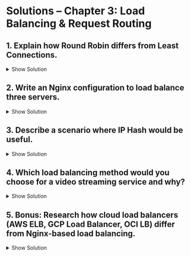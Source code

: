 # Solutions – Chapter 3: Load Balancing & Request Routing

## 1. Explain how Round Robin differs from Least Connections.

<details>
<summary>Show Solution</summary>

- **Round Robin**: Requests are distributed evenly in a circular order among all servers. Each server gets the next request in sequence, regardless of load.  
- **Least Connections**: Requests are sent to the server with the fewest active connections, which is more efficient when requests have uneven processing times.  

**Example:**  
- Round Robin: Server A → Server B → Server C → Server A …  
- Least Connections: If Server B has fewer active requests than others, it gets the next request.
</details>

## 2. Write an Nginx configuration to load balance three servers.

<details>
<summary>Show Solution</summary>

```nginx
upstream backend {
    server server1.example.com;
    server server2.example.com;
    server server3.example.com;
}

server {
    listen 80;

    location / {
        proxy_pass http://backend;
    }
}
```

* `upstream backend` defines the pool of backend servers.
* `proxy_pass` sends incoming requests to one of the servers in the pool.

</details>

## 3. Describe a scenario where IP Hash would be useful.

<details>
<summary>Show Solution</summary>

* **Scenario:** Session persistence is required for a web application.
* Example: An online shopping cart that stores items in memory on a specific server.
* **IP Hash** ensures that a client with a given IP always connects to the same server, preserving session state without a shared database or cache.

</details>

## 4. Which load balancing method would you choose for a video streaming service and why?

<details>
<summary>Show Solution</summary>

* **Choice:** Weighted Round Robin or Least Connections.
* **Why:**

  * Video streaming can have uneven server loads depending on user bandwidth and video size.
  * Weighted Round Robin allows more powerful servers to handle more requests.
  * Least Connections ensures that no server is overloaded when handling long video streams.

</details>

## 5. Bonus: Research how cloud load balancers (AWS ELB, GCP Load Balancer, OCI LB) differ from Nginx-based load balancing.

<details>
<summary>Show Solution</summary>

* **Cloud Load Balancers:**

  * Fully managed, auto-scaling, and highly available.
  * Can handle millions of requests without manual configuration.
  * Integrated with cloud monitoring, logging, and security features.

* **Nginx-based Load Balancing:**

  * Requires manual setup and scaling.
  * More flexible for custom routing rules.
  * Cost-effective for smaller workloads but requires infrastructure management.

**Summary:** Cloud load balancers reduce operational overhead and scale automatically, while Nginx gives more control but needs maintenance.

</details>

